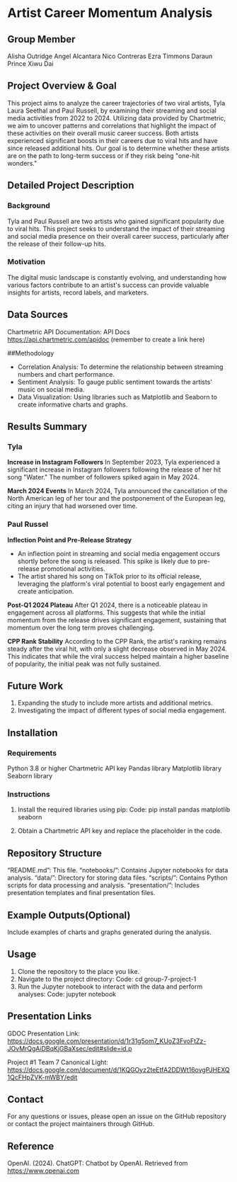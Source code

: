 # Artist Career Momentum Analysis



## Group Member
Alisha Outridge
Angel Alcantara
Nico Contreras
Ezra Timmons
Daraun Prince
Xiwu Dai

## Project Overview & Goal 

This project aims to analyze the career trajectories of two viral artists,  Tyla Laura Seethal and Paul Russell, by examining their streaming and social media activities from 2022 to 2024. Utilizing data provided by Chartmetric, we aim to uncover patterns and correlations that highlight the impact of these activities on their overall music career success. Both artists experienced significant boosts in their careers due to viral hits and have since released additional hits. Our goal is to determine whether these artists are on the path to long-term success or if they risk being "one-hit wonders."



## Detailed Project Description 

### Background
Tyla and Paul Russell are two artists who gained significant popularity due to viral hits. This project seeks to understand the impact of their streaming and social media presence on their overall career success, particularly after the release of their follow-up hits.

### Motivation
The digital music landscape is constantly evolving, and understanding how various factors contribute to an artist's success can provide valuable insights for artists, record labels, and marketers.



## Data Sources 

Chartmetric API Documentation: API Docs https://api.chartmetric.com/apidoc (remember to create a link here)


##Methodology
* Correlation Analysis: To determine the relationship between streaming numbers and chart performance.
* Sentiment Analysis: To gauge public sentiment towards the artists' music on social media.
* Data Visualization: Using libraries such as Matplotlib and Seaborn to create informative charts and graphs.


## Results Summary

### Tyla

**Increase in Instagram Followers**
In September 2023, Tyla experienced a significant increase in Instagram followers following the release of her hit song "Water." The number of followers spiked again in May 2024.

**March 2024 Events**
In March 2024, Tyla announced the cancellation of the North American leg of her tour and the postponement of the European leg, citing an injury that had worsened over time.

### Paul Russel

**Inflection Point and Pre-Release Strategy**
* An inflection point in streaming and social media engagement occurs shortly before the song is released. This spike is likely due to pre-release promotional activities.
* The artist shared his song on TikTok prior to its official release, leveraging the platform's viral potential to boost early engagement and create anticipation.

**Post-Q1 2024 Plateau**
After Q1 2024, there is a noticeable plateau in engagement across all platforms. This suggests that while the initial momentum from the release drives significant engagement, sustaining that momentum over the long term proves challenging.

**CPP Rank Stability**
According to the CPP Rank, the artist's ranking remains steady after the viral hit, with only a slight decrease observed in May 2024. This indicates that while the viral success helped maintain a higher baseline of popularity, the initial peak was not fully sustained.


## Future Work

1. Expanding the study to include more artists and additional metrics.
2. Investigating the impact of different types of social media engagement.


## Installation

### Requirements
Python 3.8 or higher
Chartmetric API key
Pandas library
Matplotlib library
Seaborn library

### Instructions 

1. Install the required libraries using pip:
Code: pip install pandas matplotlib seaborn

2. Obtain a Chartmetric API key and replace the placeholder in the code.


## Repository Structure

“README.md”: This file.
“notebooks/”: Contains Jupyter notebooks for data analysis.
“data/”: Directory for storing data files.
“scripts/”: Contains Python scripts for data processing and analysis.
“presentation/”: Includes presentation templates and final presentation files.


## Example Outputs(Optional)

Include examples of charts and graphs generated during the analysis.



## Usage

1. Clone the repository to the place you like.
2. Navigate to the project directory:
Code: cd group-7-project-1
3. Run the Jupyter notebook to interact with the data and perform analyses:
Code: jupyter notebook


## Presentation Links

GDOC Presentation Link: https://docs.google.com/presentation/d/1r31g5om7_KUoZ3FvoFtZz-JOvMrQgAiDBqKjGBaXsec/edit#slide=id.p

Project #1 Team 7 Canonical Light: https://docs.google.com/document/d/1KQGOyz2teEtfA2DDWt16ovgPJHEXQ1QcFHpZVK-mWBY/edit


## Contact
For any questions or issues, please open an issue on the GitHub repository or contact the project maintainers through GitHub.

## Reference
OpenAI. (2024). ChatGPT: Chatbot by OpenAI. Retrieved from https://www.openai.com
